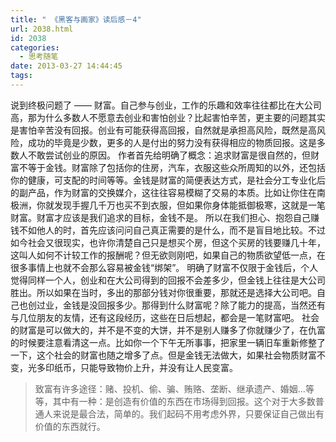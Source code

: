 ```yaml
---
title: " 《黑客与画家》读后感－4"
url: 2038.html
id: 2038
categories:
  - 思考随笔
date: 2013-03-27 14:44:45
tags:
---
```


说到终极问题了 —— 财富。自己参与创业，工作的乐趣和效率往往都比在大公司高，那为什么多数人不愿意去创业和害怕创业？比起害怕辛苦，更主要的问题其实是害怕辛苦没有回报。创业有可能获得高回报，自然就是承担高风险，既然是高风险，成功的毕竟是少数，更多的人是付出的努力没有获得相应的物质回报。这是多数人不敢尝试创业的原因。 作者首先给明确了概念：追求财富是很自然的，但财富不等于金钱。财富除了包括你的住房，汽车，衣服这些众所周知的以外，还包括你的健康，可支配的时间等等。金钱是财富的简便表达方式，是社会分工专业化后的副产品，作为财富的交换媒介，这往往容易模糊了交易的本质。比如让你住在南极洲，你就发现手握几千万也买不到衣服，但如果你身体能抵御极寒，这就是一笔财富。财富才应该是我们追求的目标，金钱不是。 所以在我们担心、抱怨自己赚钱不如他人的时，首先应该问问自己真正需要的是什么，而不是盲目地比较。不过如今社会又很现实，也许你清楚自己只是想买个房，但这个买房的钱要赚几十年，这叫人如何不计较工作的报酬呢？但无欲则刚吧，如果自己的物质欲望低一点，在很多事情上也就不会那么容易被金钱“绑架”。 明确了财富不仅限于金钱后，个人觉得同样一个人，创业和在大公司得到的回报不会差多少，但金钱上往往是大公司胜出。所以如果在当时，多出的那部分钱对你很重要，那就还是选择大公司吧。自己也创过业，金钱是没回报多少。那得到什么财富呢？除了能力的提高，当然还有与几位朋友的友情，还有这段经历，这些在日后想起，都会是一笔财富吧。 社会的财富是可以做大的，并不是不变的大饼，并不是别人赚多了你就赚少了，在仇富的时候要注意看清这一点。比如你一个下午无所事事，把家里一辆旧车重新修整了一下，这个社会的财富也随之增多了点。但是金钱无法做大，如果社会物质财富不变，光多印纸币，只能导致物价上升，并没有让人民变富。

> 致富有许多途径：赌、投机、偷、骗、贿赂、垄断、继承遗产、婚姻...等等，其中有一种：是创造有价值的东西在市场得到回报。这个对于大多数普通人来说是最合法，简单的。我们起码不用考虑外界，只要保证自己做出有价值的东西就行。